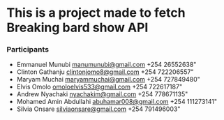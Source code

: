# This is a project made to fetch Breaking bard show API

### Participants

- Emmanuel Munubi manumunubi@gmail.com +254 26552638"
- Clinton Gathanju clintonjomo8@gmail.com +254 722206557"
- Maryam Muchai maryammuchai@gmail.com +254 727849480"
- Elvis Omolo omoloelvis533@gmail.com +254 722617187"
- Andrew Nyachaki nyachakim@gmail.com +254 778671135"
- Mohamed Amin Abdullahi abuhamar008@gmail.com +254 111273141"
- Silvia Onsare silviaonsare@gmail.com +254 791496003"
